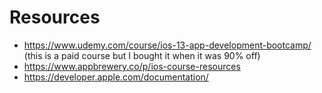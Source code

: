 # Resources
- https://www.udemy.com/course/ios-13-app-development-bootcamp/ (this is a paid course but I bought it when it was 90% off)
- https://www.appbrewery.co/p/ios-course-resources
- https://developer.apple.com/documentation/
